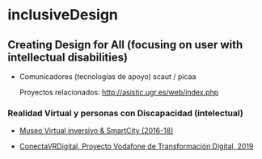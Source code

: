 # inclusiveDesign
Creating Design for All (focusing on user with intellectual disabilities) 
----


- Comunicadores  (tecnologías de apoyo)  scaut / picaa 

  Proyectos relacionados: http://asistic.ugr.es/web/index.php 


### Realidad Virtual y personas con Discapacidad (intelectual) 

- [Museo Virtual inversivo & SmartCity (2016-18)](http://www.emadridnet.org/index.php/es/28-eventos-y-seminarios/535-museogrades-el-museo-virtual-inmersivo-e-inclusivo-aprendiendo-e-interpretando-una-smart-city)

- [ConectaVRDigital, Proyecto Vodafone de Transformación Digital, 2019](https://www.slideshare.net/mgea/conectavrdigital-conectados-por-la-accesibilidad)





